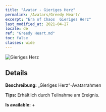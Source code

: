 ```yaml
---
title: "Avatar - Gieriges Herz"
permalink: /Avatars/Greedy Heart/
excerpt: "Era of Chaos  Gieriges Herz"
last_modified_at: 2021-04-27
locale: de
ref: "Greedy Heart.md"
toc: false
classes: wide
---
```

 ![Gieriges Herz](/images/a/avatarFrame_75.png)

## Details

 **Beschreibung:** „Gieriges Herz“-Avatarrahmen 

 **Tips:** Erhältlich durch Teilnahme am Ereignis. 

 **Is available:**  + 

